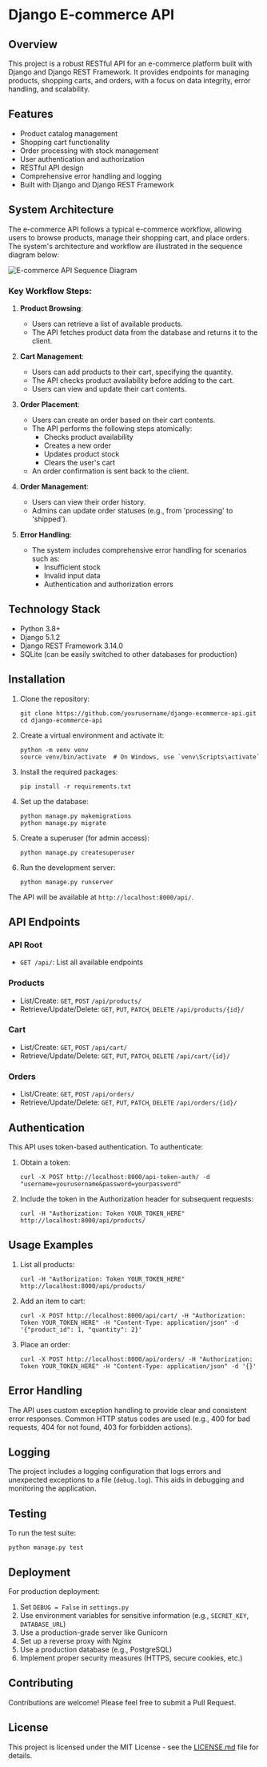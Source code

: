 # Django E-commerce API

## Overview

This project is a robust RESTful API for an e-commerce platform built with Django and Django REST Framework. It provides endpoints for managing products, shopping carts, and orders, with a focus on data integrity, error handling, and scalability.

## Features

- Product catalog management
- Shopping cart functionality
- Order processing with stock management
- User authentication and authorization
- RESTful API design
- Comprehensive error handling and logging
- Built with Django and Django REST Framework

## System Architecture

The e-commerce API follows a typical e-commerce workflow, allowing users to browse products, manage their shopping cart, and place orders. The system's architecture and workflow are illustrated in the sequence diagram below:

![E-commerce API Sequence Diagram](img2.png)

### Key Workflow Steps:

1. **Product Browsing**: 
   - Users can retrieve a list of available products.
   - The API fetches product data from the database and returns it to the client.

2. **Cart Management**:
   - Users can add products to their cart, specifying the quantity.
   - The API checks product availability before adding to the cart.
   - Users can view and update their cart contents.

3. **Order Placement**:
   - Users can create an order based on their cart contents.
   - The API performs the following steps atomically:
     - Checks product availability
     - Creates a new order
     - Updates product stock
     - Clears the user's cart
   - An order confirmation is sent back to the client.

4. **Order Management**:
   - Users can view their order history.
   - Admins can update order statuses (e.g., from 'processing' to 'shipped').

5. **Error Handling**:
   - The system includes comprehensive error handling for scenarios such as:
     - Insufficient stock
     - Invalid input data
     - Authentication and authorization errors

## Technology Stack

- Python 3.8+
- Django 5.1.2
- Django REST Framework 3.14.0
- SQLite (can be easily switched to other databases for production)

## Installation

1. Clone the repository:
   ```
   git clone https://github.com/yourusername/django-ecommerce-api.git
   cd django-ecommerce-api
   ```

2. Create a virtual environment and activate it:
   ```
   python -m venv venv
   source venv/bin/activate  # On Windows, use `venv\Scripts\activate`
   ```

3. Install the required packages:
   ```
   pip install -r requirements.txt
   ```

4. Set up the database:
   ```
   python manage.py makemigrations
   python manage.py migrate
   ```

5. Create a superuser (for admin access):
   ```
   python manage.py createsuperuser
   ```

6. Run the development server:
   ```
   python manage.py runserver
   ```

The API will be available at `http://localhost:8000/api/`.

## API Endpoints

### API Root
- `GET /api/`: List all available endpoints

### Products
- List/Create: `GET`, `POST` `/api/products/`
- Retrieve/Update/Delete: `GET`, `PUT`, `PATCH`, `DELETE` `/api/products/{id}/`

### Cart
- List/Create: `GET`, `POST` `/api/cart/`
- Retrieve/Update/Delete: `GET`, `PUT`, `PATCH`, `DELETE` `/api/cart/{id}/`

### Orders
- List/Create: `GET`, `POST` `/api/orders/`
- Retrieve/Update/Delete: `GET`, `PUT`, `PATCH`, `DELETE` `/api/orders/{id}/`

## Authentication

This API uses token-based authentication. To authenticate:

1. Obtain a token:
   ```
   curl -X POST http://localhost:8000/api-token-auth/ -d "username=yourusername&password=yourpassword"
   ```

2. Include the token in the Authorization header for subsequent requests:
   ```
   curl -H "Authorization: Token YOUR_TOKEN_HERE" http://localhost:8000/api/products/
   ```

## Usage Examples

1. List all products:
   ```
   curl -H "Authorization: Token YOUR_TOKEN_HERE" http://localhost:8000/api/products/
   ```

2. Add an item to cart:
   ```
   curl -X POST http://localhost:8000/api/cart/ -H "Authorization: Token YOUR_TOKEN_HERE" -H "Content-Type: application/json" -d '{"product_id": 1, "quantity": 2}'
   ```

3. Place an order:
   ```
   curl -X POST http://localhost:8000/api/orders/ -H "Authorization: Token YOUR_TOKEN_HERE" -H "Content-Type: application/json" -d '{}'
   ```

## Error Handling

The API uses custom exception handling to provide clear and consistent error responses. Common HTTP status codes are used (e.g., 400 for bad requests, 404 for not found, 403 for forbidden actions).

## Logging

The project includes a logging configuration that logs errors and unexpected exceptions to a file (`debug.log`). This aids in debugging and monitoring the application.

## Testing

To run the test suite:

```
python manage.py test
```

## Deployment

For production deployment:

1. Set `DEBUG = False` in `settings.py`
2. Use environment variables for sensitive information (e.g., `SECRET_KEY`, `DATABASE_URL`)
3. Use a production-grade server like Gunicorn
4. Set up a reverse proxy with Nginx
5. Use a production database (e.g., PostgreSQL)
6. Implement proper security measures (HTTPS, secure cookies, etc.)

## Contributing

Contributions are welcome! Please feel free to submit a Pull Request.

## License

This project is licensed under the MIT License - see the [LICENSE.md](LICENSE.md) file for details.